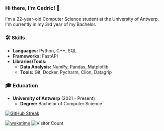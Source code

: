 ### Hi there, I'm Cedric! 👋

I'm a 22-year-old Computer Science student at the University of Antwerp. I'm currently in my 3rd year of my Bachelor.

### 🛠️ Skills
- **Languages:** Python, C++, SQL
- **Frameworks:** FastAPI
- **Libraries/Tools:**
  - **Data Analysis:** NumPy, Pandas, Matplotlib
  - **Tools:** Git, Docker, Pycharm, Clion, Datagrip

### 🎓 Education
- **University of Antwerp** (2021 - Present)
  - **Degree:** Bachelor of Computer Science

[![GitHub Streak](https://streak-stats.demolab.com/?user=CedricDeVijt&theme=radical)](https://git.io/streak-stats)

[![wakatime](https://wakatime.com/badge/user/52013ce8-b078-42cf-9e0b-ca2fcd5de5df.svg)](https://wakatime.com/@52013ce8-b078-42cf-9e0b-ca2fcd5de5df)
![Visitor Count](https://komarev.com/ghpvc/?username=CedricDeVijt&color=blue&style=flat-square)



